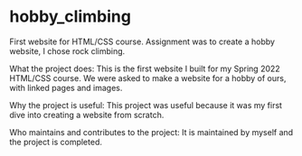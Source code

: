 # hobby_climbing
First website for HTML/CSS course. Assignment was to create a hobby website, I chose rock climbing.

What the project does: This is the first website I built for my Spring 2022 HTML/CSS course. We were asked to make a website for a hobby of ours, with linked pages and images.

Why the project is useful: This project was useful because it was my first dive into creating a website from scratch.

Who maintains and contributes to the project: It is maintained by myself and the project is completed.
